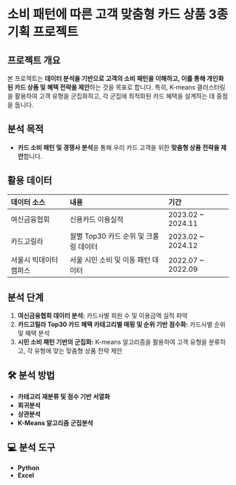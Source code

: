 #  소비 패턴에 따른 고객 맞춤형 카드 상품 3종 기획 프로젝트

## 프로젝트 개요

본 프로젝트는 **데이터 분석을 기반으로 고객의 소비 패턴을 이해하고, 이를 통해 개인화된 카드 상품 및 혜택 전략을 제안**하는 것을 목표로 합니다. 특히, K-means 클러스터링을 활용하여 고객 유형을 군집화하고, 각 군집에 최적화된 카드 혜택을 설계하는 데 중점을 둡니다.

## 분석 목적

* **카드 소비 패턴 및 경쟁사 분석**을 통해 우리 카드 고객을 위한 **맞춤형 상품 전략을 제안**합니다.

## 활용 데이터

| 데이터 소스                | 내용                                          | 기간                |
| :------------------------- | :-------------------------------------------- | :------------------ |
| 여신금융협회               | 신용카드 이용실적                               | 2023.02 ~ 2024.11   |
| 카드고릴라                 | 월별 Top30 카드 순위 및 크롤링 데이터         | 2023.02 ~ 2024.12   |
| 서울시 빅데이터 캠퍼스     | 서울 시민 소비 및 이동 패턴 데이터            | 2022.07 ~ 2022.09   |

## 분석 단계

1.  **여신금융협회 데이터 분석:** 카드사별 회원 수 및 이용금액 실적 파악
2.  **카드고릴라 Top30 카드 혜택 카테고리별 매핑 및 순위 기반 점수화:** 카드사별 순위 및 혜택 분석
3.  **시민 소비 패턴 기반의 군집화:** K-means 알고리즘을 활용하여 고객 유형을 분류하고, 각 유형에 맞는 맞춤형 상품 전략 제안

## 🛠️ 분석 방법

* **카테고리 재분류 및 점수 기반 서열화**
* **회귀분석**
* **상관분석**
* **K-Means 알고리즘 군집분석**

## 💻 분석 도구

* **Python**
* **Excel**

